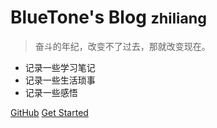 <!-- _coverpage.md -->

# BlueTone's Blog <small>zhiliang</small>

> 奋斗的年纪，改变不了过去，那就改变现在。

- 记录一些学习笔记
- 记录一些生活琐事
- 记录一些感悟

[GitHub](https://github.com/docsifyjs/docsify/)
[Get Started](#docsify)
<!-- 背景图片 -->
<!-- ![](_media/bg.png) -->

<!-- 背景色 -->
<!-- ![color](#f0f0f0) -->
